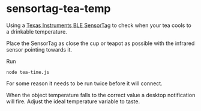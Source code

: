 # sensortag-tea-temp
Using a [Texas Instruments BLE SensorTag](http://www.ti.com/ww/en/wireless_connectivity/sensortag/index.shtml?INTC=SensorTag&HQS=sensortag) to check when your tea cools to a drinkable  temperature.

Place the SensorTag as close the cup or teapot as possible with the infrared sensor pointing towards it.

Run
```
node tea-time.js
```

For some reason it needs to be run twice before it will connect.

When the object temperature falls to the correct value a desktop notification will fire. Adjust the ideal temperature variable to taste.